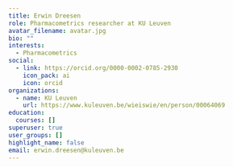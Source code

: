 ```yaml
---
title: Erwin Dreesen
role: Pharmacometrics researcher at KU Leuven
avatar_filename: avatar.jpg
bio: ""
interests:
  - Pharmacometrics
social:
  - link: https://orcid.org/0000-0002-0785-2930
    icon_pack: ai
    icon: orcid
organizations:
  - name: KU Leuven
    url: https://www.kuleuven.be/wieiswie/en/person/00064069
education:
  courses: []
superuser: true
user_groups: []
highlight_name: false
email: erwin.dreesen@kuleuven.be
---
```

